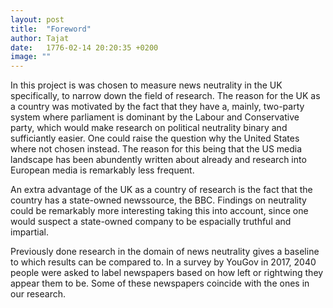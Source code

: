 ```yaml
---
layout: post
title:  "Foreword"
author: Tajat
date:   1776-02-14 20:20:35 +0200
image: ""
---
```

In this project is was chosen to measure news neutrality in the UK specifically, to narrow down the field of research. The reason for the UK as a country was motivated by the fact that they have a, mainly, two-party system where parliament is dominant by the Labour and Conservative party, which would make research on political neutrality binary and sufficiantly easier.
One could raise the question why the United States where not chosen instead. The reason for this being that the US media landscape has been abundently written about already and research into European media is remarkably less frequent. 

An extra advantage of the UK as a country of research is the fact that the country has a state-owned newssource, the BBC. Findings on neutrality could be remarkably more interesting taking this into account, since one would suspect a state-owned company to be espacially truthful and impartial.

Previously done research in the domain of news neutrality gives a baseline to which results can be compared to. In a survey by YouGov in 2017, 2040 people were asked to label newspapers based on how left or rightwing they appear them to be. Some of these newspapers coincide with the ones in our research.

<!--more-->
